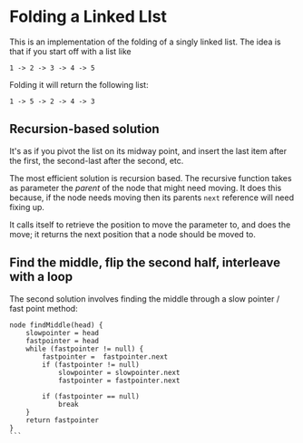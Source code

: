 # Folding a Linked LIst 

This is an implementation of the folding of a singly linked list. The idea is that if you start off with a list like 
```
1 -> 2 -> 3 -> 4 -> 5
```
Folding it will return the following list:
```
1 -> 5 -> 2 -> 4 -> 3
```

## Recursion-based solution
It's as if you pivot the list on its midway point, and insert the last item after the first, the second-last after 
the second, etc.

The most efficient solution is recursion based. The recursive function takes as parameter the _parent_ of the node that 
might need moving. It does this because, if the node needs moving then its parents `next` reference will need fixing up.

It calls itself to retrieve the position to move the parameter to, and does the move; it returns the next 
position that a node should be moved to.

## Find the middle, flip the second half, interleave with a loop
The second solution involves finding the middle through a slow pointer / fast point method:
````
node findMiddle(head) {
    slowpointer = head
    fastpointer = head
    while (fastpointer != null) {
        fastpointer =  fastpointer.next
        if (fastpointer != null)
            slowpointer = slowpointer.next
            fastpointer = fastpointer.next
            
        if (fastpointer == null)
            break
    }
    return fastpointer
}
```
